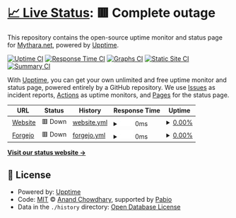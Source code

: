 # [📈 Live Status](https://MytharaNet.github.io/upptime): <!--live status--> **🟥 Complete outage**

This repository contains the open-source uptime monitor and status page for [Mythara.net](https://www.mythara.net), powered by [Upptime](https://github.com/upptime/upptime).

[![Uptime CI](https://github.com/MytharaNet/upptime/workflows/Uptime%20CI/badge.svg)](https://github.com/MytharaNet/upptime/actions?query=workflow%3A%22Uptime+CI%22)
[![Response Time CI](https://github.com/MytharaNet/upptime/workflows/Response%20Time%20CI/badge.svg)](https://github.com/MytharaNet/upptime/actions?query=workflow%3A%22Response+Time+CI%22)
[![Graphs CI](https://github.com/MytharaNet/upptime/workflows/Graphs%20CI/badge.svg)](https://github.com/MytharaNet/upptime/actions?query=workflow%3A%22Graphs+CI%22)
[![Static Site CI](https://github.com/MytharaNet/upptime/workflows/Static%20Site%20CI/badge.svg)](https://github.com/MytharaNet/upptime/actions?query=workflow%3A%22Static+Site+CI%22)
[![Summary CI](https://github.com/MytharaNet/upptime/workflows/Summary%20CI/badge.svg)](https://github.com/MytharaNet/upptime/actions?query=workflow%3A%22Summary+CI%22)

With [Upptime](https://upptime.js.org), you can get your own unlimited and free uptime monitor and status page, powered entirely by a GitHub repository. We use [Issues](https://github.com/MytharaNet/upptime/issues) as incident reports, [Actions](https://github.com/MytharaNet/upptime/actions) as uptime monitors, and [Pages](https://MytharaNet.github.io/upptime) for the status page.

<!--start: status pages-->
<!-- This summary is generated by Upptime (https://github.com/upptime/upptime) -->
<!-- Do not edit this manually, your changes will be overwritten -->
<!-- prettier-ignore -->
| URL | Status | History | Response Time | Uptime |
| --- | ------ | ------- | ------------- | ------ |
| <img alt="" src="https://icons.duckduckgo.com/ip3/www.mythara.net.ico" height="13"> [Website](https://www.mythara.net) | 🟥 Down | [website.yml](https://github.com/MytharaNet/upptime/commits/HEAD/history/website.yml) | <details><summary><img alt="Response time graph" src="./graphs/website/response-time-week.png" height="20"> 0ms</summary><br><a href="https://status.mythara.net/history/website"><img alt="Response time 456" src="https://img.shields.io/endpoint?url=https%3A%2F%2Fraw.githubusercontent.com%2FMytharaNet%2Fupptime%2FHEAD%2Fapi%2Fwebsite%2Fresponse-time.json"></a><br><a href="https://status.mythara.net/history/website"><img alt="24-hour response time 0" src="https://img.shields.io/endpoint?url=https%3A%2F%2Fraw.githubusercontent.com%2FMytharaNet%2Fupptime%2FHEAD%2Fapi%2Fwebsite%2Fresponse-time-day.json"></a><br><a href="https://status.mythara.net/history/website"><img alt="7-day response time 0" src="https://img.shields.io/endpoint?url=https%3A%2F%2Fraw.githubusercontent.com%2FMytharaNet%2Fupptime%2FHEAD%2Fapi%2Fwebsite%2Fresponse-time-week.json"></a><br><a href="https://status.mythara.net/history/website"><img alt="30-day response time 0" src="https://img.shields.io/endpoint?url=https%3A%2F%2Fraw.githubusercontent.com%2FMytharaNet%2Fupptime%2FHEAD%2Fapi%2Fwebsite%2Fresponse-time-month.json"></a><br><a href="https://status.mythara.net/history/website"><img alt="1-year response time 456" src="https://img.shields.io/endpoint?url=https%3A%2F%2Fraw.githubusercontent.com%2FMytharaNet%2Fupptime%2FHEAD%2Fapi%2Fwebsite%2Fresponse-time-year.json"></a></details> | <details><summary><a href="https://status.mythara.net/history/website">0.00%</a></summary><a href="https://status.mythara.net/history/website"><img alt="All-time uptime 18.53%" src="https://img.shields.io/endpoint?url=https%3A%2F%2Fraw.githubusercontent.com%2FMytharaNet%2Fupptime%2FHEAD%2Fapi%2Fwebsite%2Fuptime.json"></a><br><a href="https://status.mythara.net/history/website"><img alt="24-hour uptime 0.00%" src="https://img.shields.io/endpoint?url=https%3A%2F%2Fraw.githubusercontent.com%2FMytharaNet%2Fupptime%2FHEAD%2Fapi%2Fwebsite%2Fuptime-day.json"></a><br><a href="https://status.mythara.net/history/website"><img alt="7-day uptime 0.00%" src="https://img.shields.io/endpoint?url=https%3A%2F%2Fraw.githubusercontent.com%2FMytharaNet%2Fupptime%2FHEAD%2Fapi%2Fwebsite%2Fuptime-week.json"></a><br><a href="https://status.mythara.net/history/website"><img alt="30-day uptime 0.00%" src="https://img.shields.io/endpoint?url=https%3A%2F%2Fraw.githubusercontent.com%2FMytharaNet%2Fupptime%2FHEAD%2Fapi%2Fwebsite%2Fuptime-month.json"></a><br><a href="https://status.mythara.net/history/website"><img alt="1-year uptime 18.53%" src="https://img.shields.io/endpoint?url=https%3A%2F%2Fraw.githubusercontent.com%2FMytharaNet%2Fupptime%2FHEAD%2Fapi%2Fwebsite%2Fuptime-year.json"></a></details>
| <img alt="" src="https://icons.duckduckgo.com/ip3/git.mythara.net.ico" height="13"> [Forgejo](https://git.mythara.net) | 🟥 Down | [forgejo.yml](https://github.com/MytharaNet/upptime/commits/HEAD/history/forgejo.yml) | <details><summary><img alt="Response time graph" src="./graphs/forgejo/response-time-week.png" height="20"> 0ms</summary><br><a href="https://status.mythara.net/history/forgejo"><img alt="Response time 559" src="https://img.shields.io/endpoint?url=https%3A%2F%2Fraw.githubusercontent.com%2FMytharaNet%2Fupptime%2FHEAD%2Fapi%2Fforgejo%2Fresponse-time.json"></a><br><a href="https://status.mythara.net/history/forgejo"><img alt="24-hour response time 0" src="https://img.shields.io/endpoint?url=https%3A%2F%2Fraw.githubusercontent.com%2FMytharaNet%2Fupptime%2FHEAD%2Fapi%2Fforgejo%2Fresponse-time-day.json"></a><br><a href="https://status.mythara.net/history/forgejo"><img alt="7-day response time 0" src="https://img.shields.io/endpoint?url=https%3A%2F%2Fraw.githubusercontent.com%2FMytharaNet%2Fupptime%2FHEAD%2Fapi%2Fforgejo%2Fresponse-time-week.json"></a><br><a href="https://status.mythara.net/history/forgejo"><img alt="30-day response time 0" src="https://img.shields.io/endpoint?url=https%3A%2F%2Fraw.githubusercontent.com%2FMytharaNet%2Fupptime%2FHEAD%2Fapi%2Fforgejo%2Fresponse-time-month.json"></a><br><a href="https://status.mythara.net/history/forgejo"><img alt="1-year response time 559" src="https://img.shields.io/endpoint?url=https%3A%2F%2Fraw.githubusercontent.com%2FMytharaNet%2Fupptime%2FHEAD%2Fapi%2Fforgejo%2Fresponse-time-year.json"></a></details> | <details><summary><a href="https://status.mythara.net/history/forgejo">0.00%</a></summary><a href="https://status.mythara.net/history/forgejo"><img alt="All-time uptime 66.77%" src="https://img.shields.io/endpoint?url=https%3A%2F%2Fraw.githubusercontent.com%2FMytharaNet%2Fupptime%2FHEAD%2Fapi%2Fforgejo%2Fuptime.json"></a><br><a href="https://status.mythara.net/history/forgejo"><img alt="24-hour uptime 0.00%" src="https://img.shields.io/endpoint?url=https%3A%2F%2Fraw.githubusercontent.com%2FMytharaNet%2Fupptime%2FHEAD%2Fapi%2Fforgejo%2Fuptime-day.json"></a><br><a href="https://status.mythara.net/history/forgejo"><img alt="7-day uptime 0.00%" src="https://img.shields.io/endpoint?url=https%3A%2F%2Fraw.githubusercontent.com%2FMytharaNet%2Fupptime%2FHEAD%2Fapi%2Fforgejo%2Fuptime-week.json"></a><br><a href="https://status.mythara.net/history/forgejo"><img alt="30-day uptime 0.00%" src="https://img.shields.io/endpoint?url=https%3A%2F%2Fraw.githubusercontent.com%2FMytharaNet%2Fupptime%2FHEAD%2Fapi%2Fforgejo%2Fuptime-month.json"></a><br><a href="https://status.mythara.net/history/forgejo"><img alt="1-year uptime 66.77%" src="https://img.shields.io/endpoint?url=https%3A%2F%2Fraw.githubusercontent.com%2FMytharaNet%2Fupptime%2FHEAD%2Fapi%2Fforgejo%2Fuptime-year.json"></a></details>

<!--end: status pages-->

[**Visit our status website →**](https://MytharaNet.github.io/upptime)

## 📄 License

- Powered by: [Upptime](https://github.com/upptime/upptime)
- Code: [MIT](./LICENSE) © [Anand Chowdhary](https://anandchowdhary.com), supported by [Pabio](https://pabio.com)
- Data in the `./history` directory: [Open Database License](https://opendatacommons.org/licenses/odbl/1-0/)
